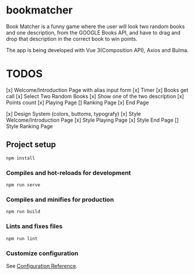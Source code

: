# bookmatcher
Book Matcher is a funny game where the user will look two random books and one description, from the GOOGLE Books API, and have to drag and drop that description in the correct book to win points. 

The app is being developed with Vue 3(Composition API), Axios and Bulma. 


# TODOS

[x] Welcome/Introduction Page with alias input form 
[x] Timer
[x] Books get call 
[x] Select Two Random Books
[x] Show one of the two description
[x] Points count 
[x] Playing Page
[] Ranking Page 
[x] End Page 

[x] Design System (colors, buttoms, typografy)
[x] Style Welcome/Introduction Page
[x] Style Playing Page
[x] Style End Page
[] Style Ranking Page

## Project setup
```
npm install
```

### Compiles and hot-reloads for development
```
npm run serve
```

### Compiles and minifies for production
```
npm run build
```

### Lints and fixes files
```
npm run lint
```

### Customize configuration
See [Configuration Reference](https://cli.vuejs.org/config/).
